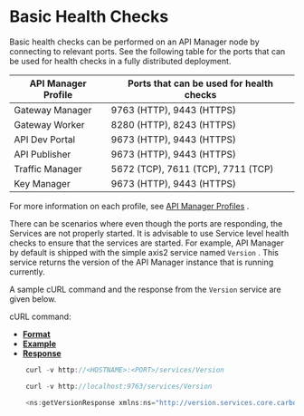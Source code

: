# Basic Health Checks

Basic health checks can be performed on an API Manager node by connecting to relevant ports. See the following table for the ports that can be used for health checks in a fully distributed deployment.

| API Manager Profile | Ports that can be used for health checks |
|---------------------|------------------------------------------|
| Gateway Manager     | 9763 (HTTP), 9443 (HTTPS)                |
| Gateway Worker      | 8280 (HTTP), 8243 (HTTPS)                |
| API Dev Portal      | 9673 (HTTP), 9443 (HTTPS)                |
| API Publisher       | 9673 (HTTP), 9443 (HTTPS)                |
| Traffic Manager     | 5672 (TCP), 7611 (TCP), 7711 (TCP)       |
| Key Manager         | 9673 (HTTP), 9443 (HTTPS)                |

For more information on each profile, see [API Manager Profiles](https://docs.wso2.com/display/AM260/Product+Profiles) .

There can be scenarios where even though the ports are responding, the Services are not properly started. It is advisable to use Service level health checks to ensure that the services are started. For example, API Manager by default is shipped with the simple axis2 service named `Version` . This service returns the version of the API Manager instance that is running currently.

A sample cURL command and the response from the `Version` service are given below.

cURL command:

-   [**Format**](#c68169d1a59945f4905a9a6dc2f8c339)
-   [**Example**](#Example)
-   [**Response**](#response)

``` java
    curl -v http://<HOSTNAME>:<PORT>/services/Version
```

``` java
    curl -v http://localhost:9763/services/Version
```

``` java
    <ns:getVersionResponse xmlns:ns="http://version.services.core.carbon.wso2.org"><return>WSO2 API Manager-2.6.0</return></ns:getVersionResponse>
```
